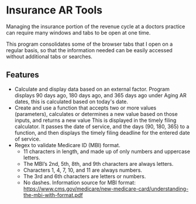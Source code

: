# Insurance AR Tools
Managing the insurance portion of the revenue cycle at a doctors practice can require many windows and tabs to be open at one time. 

This program consolidates some of the browser tabs that I open on a regular basis, so that the information needed can be easily accessed without additional tabs or searches.

## Features
* Calculate and display data based on an external factor.
    Program displays 90 days ago, 180 days ago, and 365 days ago under Aging AR dates, this is calculated based on today's date.
* Create and use a function that accepts two or more values (parameters), calculates or determines a new value based on those inputs, and returns a new value
    This is displayed in the timely filing calculator. It passes the date of service, and the days (90, 180, 365) to a function, and then displays the timely filing deadline for the entered date of service.
* Regex to validate Medicare ID (MBI) format. 
    * 11 characters in length, and made up of only numbers and uppercase letters.
    * The MBI’s 2nd, 5th, 8th, and 9th characters are always letters.
    * Characters 1, 4, 7, 10, and 11 are always numbers.
    * The 3rd and 6th characters are letters or numbers.
    * No dashes.
    Information source for MBI format: https://www.cms.gov/medicare/new-medicare-card/understanding-the-mbi-with-format.pdf
